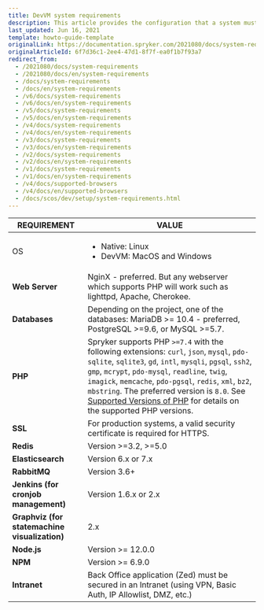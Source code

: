 ```yaml
---
title: DevVM system requirements
description: This article provides the configuration that a system must have in order for the Spryker project to run smoothly and efficiently.
last_updated: Jun 16, 2021
template: howto-guide-template
originalLink: https://documentation.spryker.com/2021080/docs/system-requirements
originalArticleId: 6f7d36c1-2ee4-47d1-8f7f-ea0f1b7f93a7
redirect_from:
  - /2021080/docs/system-requirements
  - /2021080/docs/en/system-requirements
  - /docs/system-requirements
  - /docs/en/system-requirements
  - /v6/docs/system-requirements
  - /v6/docs/en/system-requirements
  - /v5/docs/system-requirements
  - /v5/docs/en/system-requirements
  - /v4/docs/system-requirements
  - /v4/docs/en/system-requirements
  - /v3/docs/system-requirements
  - /v3/docs/en/system-requirements
  - /v2/docs/system-requirements
  - /v2/docs/en/system-requirements
  - /v1/docs/system-requirements
  - /v1/docs/en/system-requirements
  - /v4/docs/supported-browsers
  - /v4/docs/en/supported-browsers
  - /docs/scos/dev/setup/system-requirements.html
---
```


| REQUIREMENT | VALUE |
| ----------------- | ----------------------- |
| OS                          | <ul><li>Native: Linux</li><li>DevVM: MacOS and Windows</li></ul>  |
| **Web Server**                                | NginX - preferred. But any webserver which supports PHP will work such as lighttpd, Apache, Cherokee. |
| **Databases**                             | Depending on the project, one of the databases: MariaDB >= 10.4 - preferred, PostgreSQL >=9.6, or MySQL >=5.7. |
| **PHP**                                   | Spryker supports PHP `>=7.4` with the following extensions: `curl`, `json`, `mysql`, `pdo-sqlite`, `sqlite3`, `gd`, `intl`, `mysqli`, `pgsql`, `ssh2`, `gmp`, `mcrypt`, `pdo-mysql`, `readline`, `twig`, `imagick`, `memcache`, `pdo-pgsql`, `redis`, `xml`, `bz2`, `mbstring`. The preferred version is `8.0`. See [Supported Versions of PHP](/docs/scos/user/intro-to-spryker/whats-new/supported-versions-of-php.html) for details on the supported PHP versions.|
| **SSL**                                       | For production systems, a valid security certificate is required for HTTPS. |
| **Redis**                                     | Version >=3.2, >=5.0                                                |
| **Elasticsearch**                             | Version 6.x or 7.x                                        |
| **RabbitMQ**                                  | Version 3.6+                                                 |
| **Jenkins (for cronjob management)**          | Version 1.6.x or 2.x          |
| **Graphviz (for statemachine visualization)** | 2.x                                                          |
|**Node.js**| Version >= 12.0.0 |
|**NPM**| Version >= 6.9.0 |
|**Intranet**| Back Office application (Zed) must be secured in an Intranet (using VPN, Basic Auth, IP Allowlist, DMZ, etc.) |
